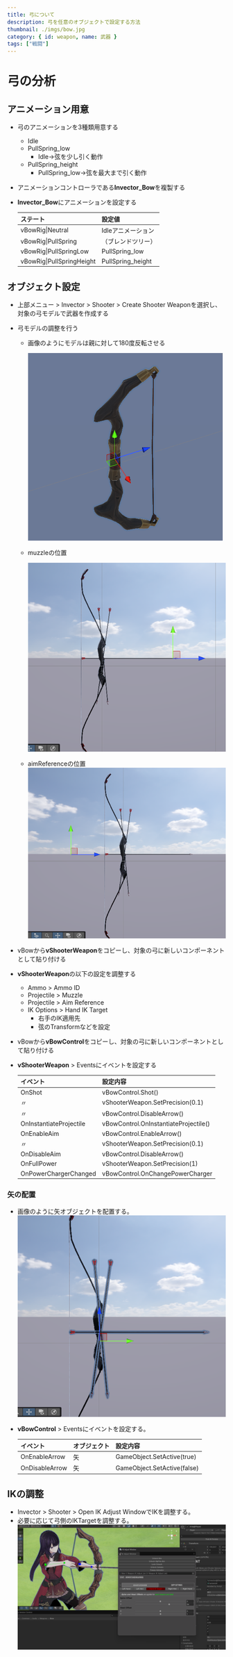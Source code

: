 ```yaml
---
title: 弓について
description: 弓を任意のオブジェクトで設定する方法
thumbnail: ./imgs/bow.jpg
category: { id: weapon, name: 武器 }
tags: ["戦闘"]
---
```


# 弓の分析

## アニメーション用意

- 弓のアニメーションを3種類用意する
  - Idle
  - PullSpring_low
    - Idle→弦を少し引く動作
  - PullSpring_height
    - PullSpring_low→弦を最大まで引く動作
- アニメーションコントローラである**Invector_Bow**を複製する
- **Invector_Bow**にアニメーションを設定する
  
  |ステート|設定値|
  |---|---|
  |vBowRig&#124;Neutral|Idleアニメーション|
  |vBowRig&#124;PullSpring|（ブレンドツリー）|
  |vBowRig&#124;PullSpringLow|PullSpring_low|
  |vBowRig&#124;PullSpringHeight|PullSpring_height|

## オブジェクト設定

- 上部メニュー > Invector > Shooter > Create Shooter Weaponを選択し、対象の弓モデルで武器を作成する

- 弓モデルの調整を行う
  - 画像のようにモデルは親に対して180度反転させる

    ![bow_setup](./imgs/bow_setup_model.png)
  
  - muzzleの位置

    ![muzzle](./imgs/bow_muzzle.png)

  - aimReferenceの位置
    ![aimReference](./imgs/bow_aimReference.png)

- vBowから**vShooterWeapon**をコピーし、対象の弓に新しいコンポーネントとして貼り付ける
- **vShooterWeapon**の以下の設定を調整する
  - Ammo > Ammo ID
  - Projectile > Muzzle
  - Projectile > Aim Reference
  - IK Options > Hand IK Target
    - 右手のIK適用先
    - 弦のTransformなどを設定
- vBowから**vBowControl**をコピーし、対象の弓に新しいコンポーネントとして貼り付ける
- **vShooterWeapon** > Eventsにイベントを設定する

  |イベント|設定内容|
  |---|---|
  |OnShot|vBowControl.Shot()|
  |〃|vShooterWeapon.SetPrecision(0.1)|
  |〃|vBowControl.DisableArrow()|
  |OnInstantiateProjectile|vBowControl.OnInstantiateProjectile()|
  |OnEnableAim|vBowControl.EnableArrow()|
  |〃|vShooterWeapon.SetPrecision(0.1)|
  |OnDisableAim|vBowControl.DisableArrow()|
  |OnFullPower|vShooterWeapon.SetPrecision(1)|
  |OnPowerChargerChanged|vBowControl.OnChangePowerCharger|

### 矢の配置

- 画像のように矢オブジェクトを配置する。
  ![bow_arrow](./imgs/bow_arrow.png)
- **vBowControl** > Eventsにイベントを設定する。

  |イベント|オブジェクト|設定内容|
  |---|---|---|
  |OnEnableArrow|矢|GameObject.SetActive(true)|
  |OnDisableArrow|矢|GameObject.SetActive(false)|

## IKの調整

- Invector > Shooter > Open IK Adjust WindowでIKを調整する。
- 必要に応じて弓側のIKTargetを調整する。
![bow_ik_config](./imgs/bow_ik_config.png)